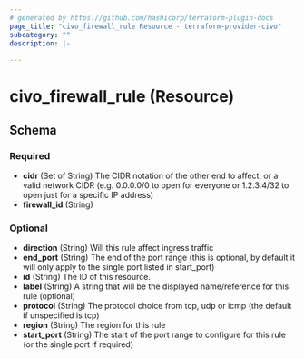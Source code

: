```yaml
---
# generated by https://github.com/hashicorp/terraform-plugin-docs
page_title: "civo_firewall_rule Resource - terraform-provider-civo"
subcategory: ""
description: |-
  
---
```


# civo_firewall_rule (Resource)





<!-- schema generated by tfplugindocs -->
## Schema

### Required

- **cidr** (Set of String) The CIDR notation of the other end to affect, or a valid network CIDR (e.g. 0.0.0.0/0 to open for everyone or 1.2.3.4/32 to open just for a specific IP address)
- **firewall_id** (String)

### Optional

- **direction** (String) Will this rule affect ingress traffic
- **end_port** (String) The end of the port range (this is optional, by default it will only apply to the single port listed in start_port)
- **id** (String) The ID of this resource.
- **label** (String) A string that will be the displayed name/reference for this rule (optional)
- **protocol** (String) The protocol choice from tcp, udp or icmp (the default if unspecified is tcp)
- **region** (String) The region for this rule
- **start_port** (String) The start of the port range to configure for this rule (or the single port if required)


